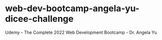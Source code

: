 # web-dev-bootcamp-angela-yu-dicee-challenge
Udemy - The Complete 2022 Web Development Bootcamp - Dr. Angela Yu

